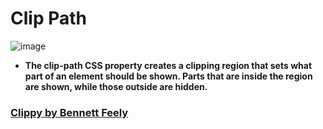 # Clip Path
![image](https://github.com/user-attachments/assets/fc42f175-8e7b-4b7f-936b-d435709924bb)

- **The clip-path CSS property creates a clipping region that sets what part of an element should be shown. Parts that are inside the region are shown, while those outside are hidden.**

### [Clippy by Bennett Feely](https://bennettfeely.com/clippy/)

